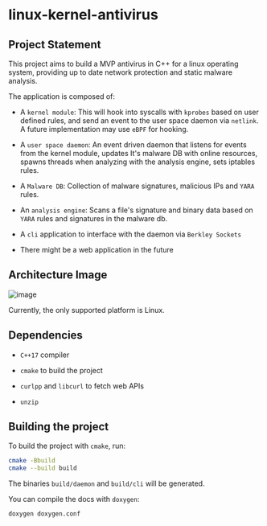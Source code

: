 # linux-kernel-antivirus

## Project Statement

This project aims to build a MVP antivirus in C++ for a linux operating system, providing up to date network protection and static malware analysis.

The application is composed of:

- A `kernel module`: This will hook into syscalls with `kprobes` based on user defined rules, and send an event to the user space daemon via `netlink`. A future implementation
may use `eBPF` for hooking.

- A `user space daemon`: An event driven daemon that listens for events from the kernel module, updates It's malware DB with online resources, spawns threads when analyzing with the analysis engine, sets iptables rules.

- A `Malware DB`: Collection of malware signatures, malicious IPs and `YARA` rules.

- An `analysis engine`: Scans a file's signature and binary data based on `YARA` rules and
signatures in the malware db.

- A `cli` application to interface with the daemon via `Berkley Sockets`

- There might be a web application in the future


## Architecture Image

![image](https://github.com/user-attachments/assets/2982a357-3c3f-4e1b-9255-7c6e3db5e92d)


Currently, the only supported platform is Linux.

## Dependencies

- `C++17` compiler

- `cmake` to build the project

- `curlpp` and `libcurl` to fetch web APIs

- `unzip`

## Building the project


To build the project with `cmake`, run:

```bash
cmake -Bbuild
cmake --build build
```

The binaries `build/daemon` and `build/cli` will be generated.


You can compile the docs with `doxygen`:
```bash
doxygen doxygen.conf
```
